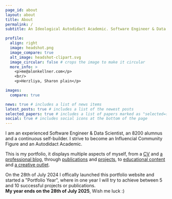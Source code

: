 ```yaml
---
page_id: about
layout: about
title: About
permalink: /
subtitle: An Ideological Autodidact Academic. Software Engineer & Data Scientist

profile:
  align: right
  image: headshot.png
  image_compare: true
  alt_image: headshot-clipart.svg
  image_circular: false # crops the image to make it circular
  more_info: >
    <p>me@alonkellner.com</p>
    <br/>
    <p>Herzliya, Sharon plain</p>

images:
  compare: true

news: true # includes a list of news items
latest_posts: true # includes a list of the newest posts
selected_papers: true # includes a list of papers marked as "selected={true}"
social: true # includes social icons at the bottom of the page
---
```


I am an experienced Software Engineer & Data Scientist, an 8200 alumnus and a continuous self-builder. I strive to become an Influencial Community Figure and an Autodidact Academic.

This is my portfolio, it displays multiple aspects of myself, from a [CV](cv) and [a professional blog](blog), through [publications](publications) and [projects](projects), to [educational content](teaching) and [a creative outlet](drawer).

On the 28th of July 2024 I offically launched this portfolio website and started a "Portfolio Year", where in one year I will try to achieve between 5 and 10 successful projects or publications.  
**My year ends on the 28th of July 2025**, Wish me luck :)
